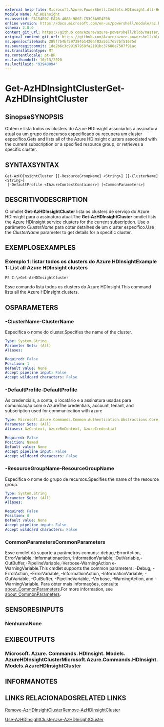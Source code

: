 ```yaml
---
external help file: Microsoft.Azure.PowerShell.Cmdlets.HDInsight.dll-Help.xml
Module Name: Az.HDInsight
ms.assetid: FA154E07-EA26-4688-986E-C53C3A9E4F06
online version: https://docs.microsoft.com/en-us/powershell/module/az.hdinsight/get-azhdinsightcluster
schema: 2.0.0
content_git_url: https://github.com/Azure/azure-powershell/blob/master/src/HDInsight/HDInsight/help/Get-AzHDInsightCluster.md
original_content_git_url: https://github.com/Azure/azure-powershell/blob/master/src/HDInsight/HDInsight/help/Get-AzHDInsightCluster.md
ms.openlocfilehash: 289f7b4bf397384b1420af02a5517e57bf51675d
ms.sourcegitcommit: 1de2b6c3c99197958fa2101bc37680e7507f91ac
ms.translationtype: MT
ms.contentlocale: pt-BR
ms.lasthandoff: 10/13/2020
ms.locfileid: "93948094"
---
```

# <span data-ttu-id="df084-101">Get-AzHDInsightCluster</span><span class="sxs-lookup"><span data-stu-id="df084-101">Get-AzHDInsightCluster</span></span>

## <span data-ttu-id="df084-102">Sinopse</span><span class="sxs-lookup"><span data-stu-id="df084-102">SYNOPSIS</span></span>
<span data-ttu-id="df084-103">Obtém e lista todos os clusters do Azure HDInsight associados à assinatura atual ou um grupo de recursos especificado ou recupera um cluster específico.</span><span class="sxs-lookup"><span data-stu-id="df084-103">Gets and lists all of the Azure HDInsight clusters associated with the current subscription or a specified resource group, or retrieves a specific cluster.</span></span>

## <span data-ttu-id="df084-104">SYNTAX</span><span class="sxs-lookup"><span data-stu-id="df084-104">SYNTAX</span></span>

```
Get-AzHDInsightCluster [[-ResourceGroupName] <String>] [[-ClusterName] <String>]
 [-DefaultProfile <IAzureContextContainer>] [<CommonParameters>]
```

## <span data-ttu-id="df084-105">DESCRITIVO</span><span class="sxs-lookup"><span data-stu-id="df084-105">DESCRIPTION</span></span>
<span data-ttu-id="df084-106">O cmdlet **Get-AzHDInsightCluster** lista os clusters de serviço do Azure HDInsight para a assinatura atual.</span><span class="sxs-lookup"><span data-stu-id="df084-106">The **Get-AzHDInsightCluster** cmdlet lists the Azure HDInsight service clusters for the current subscription.</span></span>
<span data-ttu-id="df084-107">Use o parâmetro *ClusterName* para obter detalhes de um cluster específico.</span><span class="sxs-lookup"><span data-stu-id="df084-107">Use the *ClusterName* parameter to get details for a specific cluster.</span></span>

## <span data-ttu-id="df084-108">EXEMPLOS</span><span class="sxs-lookup"><span data-stu-id="df084-108">EXAMPLES</span></span>

### <span data-ttu-id="df084-109">Exemplo 1: listar todos os clusters do Azure HDInsight</span><span class="sxs-lookup"><span data-stu-id="df084-109">Example 1: List all Azure HDInsight clusters</span></span>
```
PS C:\>Get-AzHDInsightCluster
```

<span data-ttu-id="df084-110">Esse comando lista todos os clusters do Azure HDInsight.</span><span class="sxs-lookup"><span data-stu-id="df084-110">This command lists all the Azure HDInsight clusters.</span></span>

## <span data-ttu-id="df084-111">OS</span><span class="sxs-lookup"><span data-stu-id="df084-111">PARAMETERS</span></span>

### <span data-ttu-id="df084-112">-ClusterName</span><span class="sxs-lookup"><span data-stu-id="df084-112">-ClusterName</span></span>
<span data-ttu-id="df084-113">Especifica o nome do cluster.</span><span class="sxs-lookup"><span data-stu-id="df084-113">Specifies the name of the cluster.</span></span>

```yaml
Type: System.String
Parameter Sets: (All)
Aliases:

Required: False
Position: 1
Default value: None
Accept pipeline input: False
Accept wildcard characters: False
```

### <span data-ttu-id="df084-114">-DefaultProfile</span><span class="sxs-lookup"><span data-stu-id="df084-114">-DefaultProfile</span></span>
<span data-ttu-id="df084-115">As credenciais, a conta, o locatário e a assinatura usadas para comunicação com o Azure</span><span class="sxs-lookup"><span data-stu-id="df084-115">The credentials, account, tenant, and subscription used for communication with azure</span></span>

```yaml
Type: Microsoft.Azure.Commands.Common.Authentication.Abstractions.Core.IAzureContextContainer
Parameter Sets: (All)
Aliases: AzContext, AzureRmContext, AzureCredential

Required: False
Position: Named
Default value: None
Accept pipeline input: False
Accept wildcard characters: False
```

### <span data-ttu-id="df084-116">-ResourceGroupName</span><span class="sxs-lookup"><span data-stu-id="df084-116">-ResourceGroupName</span></span>
<span data-ttu-id="df084-117">Especifica o nome do grupo de recursos.</span><span class="sxs-lookup"><span data-stu-id="df084-117">Specifies the name of the resource group.</span></span>

```yaml
Type: System.String
Parameter Sets: (All)
Aliases:

Required: False
Position: 0
Default value: None
Accept pipeline input: False
Accept wildcard characters: False
```

### <span data-ttu-id="df084-118">CommonParameters</span><span class="sxs-lookup"><span data-stu-id="df084-118">CommonParameters</span></span>
<span data-ttu-id="df084-119">Esse cmdlet dá suporte a parâmetros comuns:-debug,-ErrorAction,-ErrorVariable,-Informationaction,-InformationVariable,-OutVariable,-OutBuffer,-PipelineVariable,-Verbose-WarningAction e-WarningVariable.</span><span class="sxs-lookup"><span data-stu-id="df084-119">This cmdlet supports the common parameters: -Debug, -ErrorAction, -ErrorVariable, -InformationAction, -InformationVariable, -OutVariable, -OutBuffer, -PipelineVariable, -Verbose, -WarningAction, and -WarningVariable.</span></span> <span data-ttu-id="df084-120">Para obter mais informações, consulte [about_CommonParameters](http://go.microsoft.com/fwlink/?LinkID=113216).</span><span class="sxs-lookup"><span data-stu-id="df084-120">For more information, see [about_CommonParameters](http://go.microsoft.com/fwlink/?LinkID=113216).</span></span>

## <span data-ttu-id="df084-121">SENSORES</span><span class="sxs-lookup"><span data-stu-id="df084-121">INPUTS</span></span>

### <span data-ttu-id="df084-122">Nenhuma</span><span class="sxs-lookup"><span data-stu-id="df084-122">None</span></span>

## <span data-ttu-id="df084-123">EXIBE</span><span class="sxs-lookup"><span data-stu-id="df084-123">OUTPUTS</span></span>

### <span data-ttu-id="df084-124">Microsoft. Azure. Commands. HDInsight. Models. AzureHDInsightCluster</span><span class="sxs-lookup"><span data-stu-id="df084-124">Microsoft.Azure.Commands.HDInsight.Models.AzureHDInsightCluster</span></span>

## <span data-ttu-id="df084-125">INFORMA</span><span class="sxs-lookup"><span data-stu-id="df084-125">NOTES</span></span>

## <span data-ttu-id="df084-126">LINKS RELACIONADOS</span><span class="sxs-lookup"><span data-stu-id="df084-126">RELATED LINKS</span></span>

[<span data-ttu-id="df084-127">Remove-AzHDInsightCluster</span><span class="sxs-lookup"><span data-stu-id="df084-127">Remove-AzHDInsightCluster</span></span>](./Remove-AzHDInsightCluster.md)

[<span data-ttu-id="df084-128">Use-AzHDInsightCluster</span><span class="sxs-lookup"><span data-stu-id="df084-128">Use-AzHDInsightCluster</span></span>](./Use-AzHDInsightCluster.md)


